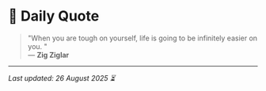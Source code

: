 # 📜 Daily Quote

> "When you are tough on yourself, life is going to be infinitely easier on you.  "  
> — **Zig Ziglar**

---

_Last updated: 26 August 2025 ⏳_
